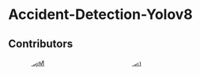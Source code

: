 # Accident-Detection-Yolov8

## Contributors

<style>
  .photos {
    display: inline-block;
    position: relative;
    width: 200px;
    height: 200px;
    overflow: hidden;
    border-radius: 50%;
  }
</style>

<div class="photos">
  <a href="https://github.com/KushajM">
    <img src="[Github_profile_image_source.jpg](https://avatars.githubusercontent.com/u/85050534?v=4)" alt="KushajM">
  </a> 
</div>

<div class="photos">
  <a href="https://github.com/Puyush">
    <img src="Github_profile_image_source.jpg" alt="Puyush">
  </a> 
</div>
